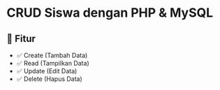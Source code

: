 # CRUD Siswa dengan PHP & MySQL

## 📌 Fitur
- ✅ Create (Tambah Data)
- ✅ Read (Tampilkan Data)
- ✅ Update (Edit Data)
- ✅ Delete (Hapus Data)
